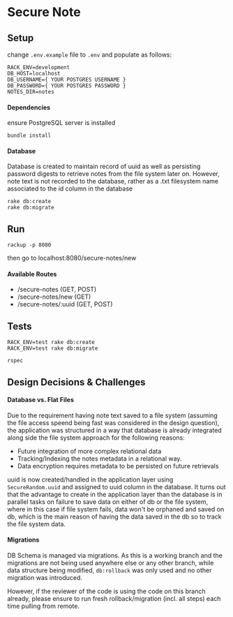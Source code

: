 # Secure Note

## Setup

change `.env.example` file to `.env` and populate as follows:

```dotenv
RACK_ENV=development
DB_HOST=localhost
DB_USERNAME={ YOUR POSTGRES USERNAME }
DB_PASSWORD={ YOUR POSTGRES PASSWORD }
NOTES_DIR=notes
``` 

#### Dependencies

ensure PostgreSQL server is installed

```shell
bundle install
```

#### Database

Database is created to maintain record of uuid as well as persisting password digests to retrieve notes from the file system later on.
However, note text is not recorded to the database, rather as a .txt filesystem name associated to the id column in the database

```shell 
rake db:create
rake db:migrate
```

## Run

```shell
rackup -p 8080
```

then go to localhost:8080/secure-notes/new

#### Available Routes

- /secure-notes (GET, POST)
- /secure-notes/new (GET)
- /secure-notes/:uuid (GET, POST)

## Tests

``` 
RACK_ENV=test rake db:create
RACK_ENV=test rake db:migrate
```

```shell
rspec
```

## Design Decisions & Challenges

#### Database vs. Flat Files

Due to the requirement having note text saved to a file system 
(assuming the file access speend being fast was considered in the design question), 
the application was structured in a way that database is already integrated 
along side the file system approach for the following reasons:

- Future integration of more complex relational data
- Tracking/Indexing the notes metadata in a relational way.
- Data encryption requires metadata to be persisted on future retrievals

uuid is now created/handled in the application layer using `SecureRandom.uuid` 
and assigned to uuid column in the database. 
It turns out that the advantage to create in the application layer
than the database is in parallel tasks on failure to save data on 
either of db or the file system, where in this case if file system fails, 
data won't be orphaned and saved on db, which is the main reason of having 
the data saved in the db so to track the file system data.

#### Migrations

DB Schema is managed via migrations. As this is a working branch and 
the migrations are not being used anywhere else or any other branch, 
while data structure being modified, `db:rollback` was only used and 
no other migration was introduced. 

However, if the reviewer of the code is using the code on this branch already, 
please ensure to run fresh rollback/migration (incl. all steps) 
each time pulling from remote.
